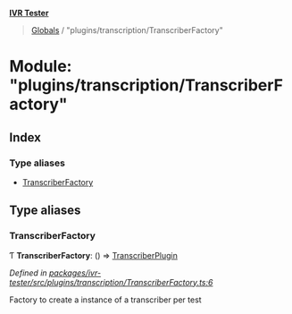**[IVR Tester](../README.md)**

> [Globals](../README.md) / "plugins/transcription/TranscriberFactory"

# Module: "plugins/transcription/TranscriberFactory"

## Index

### Type aliases

* [TranscriberFactory](_plugins_transcription_transcriberfactory_.md#transcriberfactory)

## Type aliases

### TranscriberFactory

Ƭ  **TranscriberFactory**: () => [TranscriberPlugin](../interfaces/_plugins_transcription_transcriberplugin_.transcriberplugin.md)

*Defined in [packages/ivr-tester/src/plugins/transcription/TranscriberFactory.ts:6](https://github.com/SketchingDev/ivr-tester/blob/7751f4b/packages/ivr-tester/src/plugins/transcription/TranscriberFactory.ts#L6)*

Factory to create a instance of a transcriber per test
